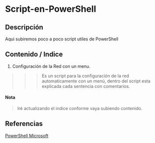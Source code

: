 # Script-en-PowerShell

## Descripción
Aqui subiremos poco a poco script utiles de PowerShell

## Contenido / Indice
1. Configuración de la Red con un menu.
>>> Es un script para la configuración de la red automaticamente con un menú, dentro del script esta explicada cada sentencia con comentarios. 

#### Nota
 > Iré actualizando el indice conforme vaya subiendo contenido.
## Referencias
[PowerShell Microsoft](https://docs.microsoft.com/es-es/powershell/scripting/powershell-scripting?view=powershell-5.1)
